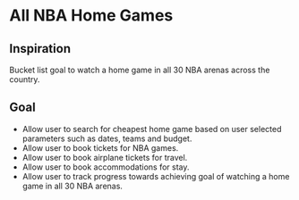 # All NBA Home Games

## Inspiration
Bucket list goal to watch a home game in all 30 NBA arenas across the country.

## Goal
* Allow user to search for cheapest home game based on user selected parameters such as dates, teams and budget.
* Allow user to book tickets for NBA games.
* Allow user to book airplane tickets for travel.
* Allow user to book accommodations for stay.
* Allow user to track progress towards achieving goal of watching a home game in all 30 NBA arenas.